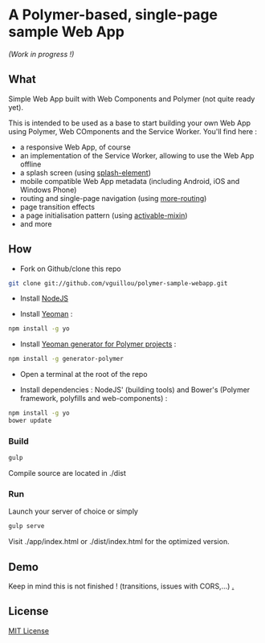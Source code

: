 # A Polymer-based, single-page sample Web App

_(Work in progress !)_

## What

Simple Web App built with Web Components and Polymer (not quite ready yet).

This is intended to be used as a base to start building your own Web App using Polymer, Web COmponents and the Service Worker.
You'll find here :
* a responsive Web App, of course
* an implementation of the Service Worker, allowing to use the Web App offline
* a splash screen (using [splash-element](https://github.com/vguillou/splash-element))
* mobile compatible Web App metadata (including Android, iOS and Windows Phone)
* routing and single-page navigation (using [more-routing](https://github.com/PolymerLabs/more-routing))
* page transition effects
* a page initialisation pattern (using [activable-mixin](https://github.com/vguillou/activable-mixin))
* and more

## How

* Fork on Github/clone this repo
```sh
git clone git://github.com/vguillou/polymer-sample-webapp.git
```

* Install [NodeJS](https://nodejs.org/download/)

* Install [Yeoman](http://yeoman.io/) :
```sh
npm install -g yo
```

* Install [Yeoman generator for Polymer projects](https://github.com/yeoman/generator-polymer#yeoman-generator-for-polymer-projects) :
```sh
npm install -g generator-polymer
```

* Open a terminal at the root of the repo

* Install dependencies : NodeJS' (building tools) and Bower's (Polymer framework, polyfills and web-components) :
```sh
npm install -g yo
bower update
```

### Build
```sh
gulp
```
Compile source are located in ./dist

### Run
Launch your server of choice or simply
```sh
gulp serve
```
Visit ./app/index.html or ./dist/index.html for the optimized version.

## Demo

Keep in mind this is not finished ! (transitions, issues with CORS,...)
[.](https://vguillou.github.io/sample-app/dist/)

## License

[MIT License](http://opensource.org/licenses/MIT)